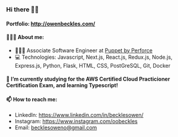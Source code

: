 ### Hi there 👋🏾
#### Portfolio: http://owenbeckles.com/
####  🧑🏾‍🦱 About me:
- 👨🏾‍💻 Associate Software Engineer at [Puppet by Perforce](https://puppet.com/)
- 💻 Technologies: Javascript, Next.js, React.js, Redux.js, Node.js, Express.js, Python, Flask, HTML, CSS, PostGreSQL, Git, Docker

#### 🌱 I’m currently studying for the AWS Certified Cloud Practicioner Certification Exam, and learning Typescript!

####  📫 How to reach me:
- LinkedIn: https://www.linkedin.com/in/becklesowen/
- Instagram: https://www.instagram.com/oobeckles
- Email: becklesoweno@gmail.com

<!--
**owenbeckles/owenbeckles** is a ✨ _special_ ✨ repository because its `README.md` (this file) appears on your GitHub profile.

Here are some ideas to get you started:

- 🔭 I’m currently working on ...
- 🌱 I’m currently learning ...
- 👯 I’m looking to collaborate on ...
- 🤔 I’m looking for help with ...
- 💬 Ask me about ...
- 📫 How to reach me: ...
- 😄 Pronouns: ...
- ⚡ Fun fact: ...
-->
